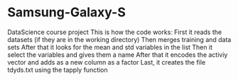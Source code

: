 # Samsung-Galaxy-S
DataScience course project
This is how the code works:
First it reads the datasets (if they are in the working directory)
Then merges training and data sets
After that it looks for the mean and std variables in the list
Then it select the variables and gives them a name
After that it encodes the activiy vector and adds as a new column as a factor
Last, it creates the file tdyds.txt using the tapply function

